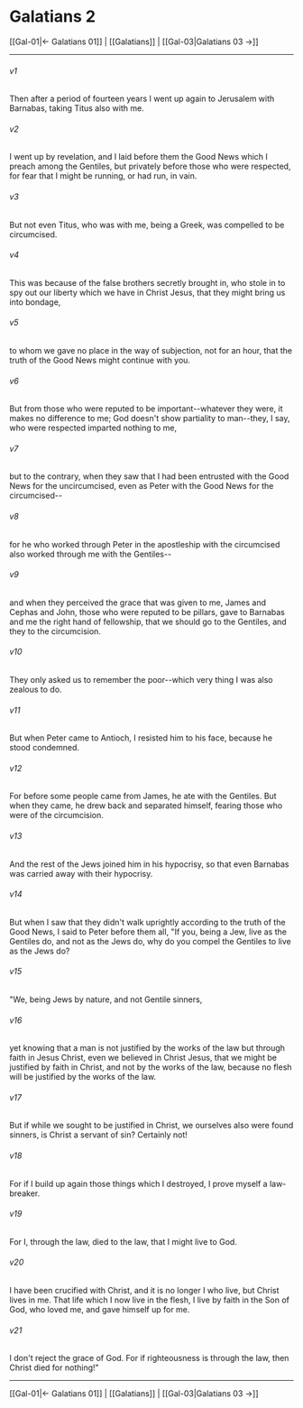 # Galatians 2

[[Gal-01|← Galatians 01]] | [[Galatians]] | [[Gal-03|Galatians 03 →]]
***



###### v1 
Then after a period of fourteen years I went up again to Jerusalem with Barnabas, taking Titus also with me. 

###### v2 
I went up by revelation, and I laid before them the Good News which I preach among the Gentiles, but privately before those who were respected, for fear that I might be running, or had run, in vain. 

###### v3 
But not even Titus, who was with me, being a Greek, was compelled to be circumcised. 

###### v4 
This was because of the false brothers secretly brought in, who stole in to spy out our liberty which we have in Christ Jesus, that they might bring us into bondage, 

###### v5 
to whom we gave no place in the way of subjection, not for an hour, that the truth of the Good News might continue with you. 

###### v6 
But from those who were reputed to be important--whatever they were, it makes no difference to me; God doesn't show partiality to man--they, I say, who were respected imparted nothing to me, 

###### v7 
but to the contrary, when they saw that I had been entrusted with the Good News for the uncircumcised, even as Peter with the Good News for the circumcised-- 

###### v8 
for he who worked through Peter in the apostleship with the circumcised also worked through me with the Gentiles-- 

###### v9 
and when they perceived the grace that was given to me, James and Cephas and John, those who were reputed to be pillars, gave to Barnabas and me the right hand of fellowship, that we should go to the Gentiles, and they to the circumcision. 

###### v10 
They only asked us to remember the poor--which very thing I was also zealous to do. 

###### v11 
But when Peter came to Antioch, I resisted him to his face, because he stood condemned. 

###### v12 
For before some people came from James, he ate with the Gentiles. But when they came, he drew back and separated himself, fearing those who were of the circumcision. 

###### v13 
And the rest of the Jews joined him in his hypocrisy, so that even Barnabas was carried away with their hypocrisy. 

###### v14 
But when I saw that they didn't walk uprightly according to the truth of the Good News, I said to Peter before them all, "If you, being a Jew, live as the Gentiles do, and not as the Jews do, why do you compel the Gentiles to live as the Jews do? 

###### v15 
"We, being Jews by nature, and not Gentile sinners, 

###### v16 
yet knowing that a man is not justified by the works of the law but through faith in Jesus Christ, even we believed in Christ Jesus, that we might be justified by faith in Christ, and not by the works of the law, because no flesh will be justified by the works of the law. 

###### v17 
But if while we sought to be justified in Christ, we ourselves also were found sinners, is Christ a servant of sin? Certainly not! 

###### v18 
For if I build up again those things which I destroyed, I prove myself a law-breaker. 

###### v19 
For I, through the law, died to the law, that I might live to God. 

###### v20 
I have been crucified with Christ, and it is no longer I who live, but Christ lives in me. That life which I now live in the flesh, I live by faith in the Son of God, who loved me, and gave himself up for me. 

###### v21 
I don't reject the grace of God. For if righteousness is through the law, then Christ died for nothing!"

***
[[Gal-01|← Galatians 01]] | [[Galatians]] | [[Gal-03|Galatians 03 →]]
